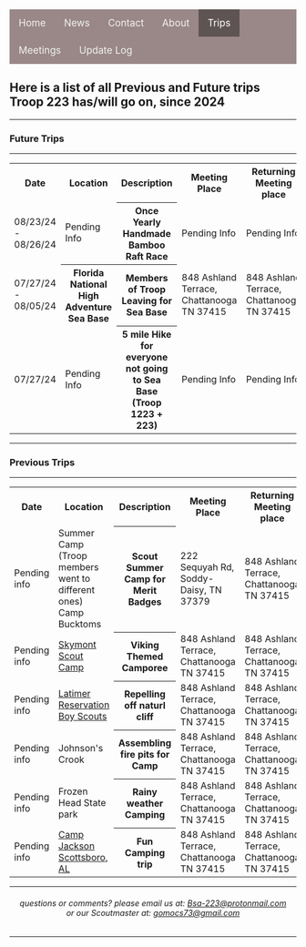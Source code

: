 <meta name="viewport" content="width=device-width, initial-scale=1.0">
  <div class="flexboxMain">
<div class="topnav">
  <a href="https://troop223.github.io/">Home</a>
  <a href="https://troop223.github.io/NewsHub">News</a>
  <a href="https://troop223.github.io/#CONTACT">Contact</a>
  <a href="https://troop223.github.io/ABOUT">About</a>
  <a class="active" href="https://troop223.github.io/prev+futureTrips">Trips</a>	
  <a href="https://troop223.github.io/MeetingPlansHub">Meetings</a>
  <a href="https://troop223.github.io/UpdateLog">Update Log</a>
</div>

<h2>Here is a list of all Previous and Future trips Troop 223 has/will go on, since 2024 </h2>

<hr>

<h3>Future Trips</h3>

<hr>
<table>

<tr>
  <th>Date</th>
  <th>Location</th>
  <th>Description</th>
  <th>Meeting Place</th>
  <th>Returning Meeting place</th>
  <th>Meeting time</th>
  <th>Returning time</th>
</tr>
<tr>
  <td>08/23/24 - 08/26/24</td>
  <td>Pending Info</td>
  <th>Once Yearly Handmade Bamboo Raft Race</th>
  <td>Pending Info</td>
  <td>Pending Info</td>
  <td>Pending Info</td>
  <td>Pending info</td>
</tr>
<tr>
  <td>07/27/24 - 08/05/24</td>
  <th>Florida National High Adventure Sea Base</th>
  <th>Members of Troop Leaving for Sea Base</th>
  <td>848  Ashland Terrace, Chattanooga TN 37415</td>
  <td>848  Ashland Terrace, Chattanooga TN 37415</td>
  <td>Pending info</td>
  <td>Pending Info</td>
</tr>
<tr>
  <td>07/27/24</td>
  <td>Pending Info</td>
  <th>5 mile Hike for everyone not going to Sea Base (Troop 1223 + 223)</th>
  <td>Pending Info</td>
  <td>Pending Info</td>
  <td>Pending Info</td>
  <td>Pending info</td>
</tr>
</table>
<hr>

<h3>Previous Trips</h3>

<hr>
<table>
  <tr>
  <th>Date</th>
  <th>Location</th>
  <th>Description</th>
  <th>Meeting Place</th>
  <th>Returning Meeting place</th>
  <th>Meeting time</th>
  <th>Returning time</th>
</tr>
<tr>
  <td>Pending info</td>
  <td>Summer Camp (Troop members went to different ones) Camp Bucktoms</td>
  <th>Scout Summer Camp for Merit Badges</th> 
  <td>222 Sequyah Rd, Soddy-Daisy, TN 37379</td>
  <td>848  Ashland Terrace, Chattanooga TN 37415</td>
  <td>Pending info</td>
  <td>~11:00 AM</td>
</tr>
<tr>
  <td>Pending info</td>
  <td><a href="https://troop223.github.io/CampTripSkymont">Skymont Scout Camp</a></td>
  <th>Viking Themed Camporee</th> 
  <td>848  Ashland Terrace, Chattanooga TN 37415</td>
  <td>848  Ashland Terrace, Chattanooga TN 37415</td>
  <td>Pending info</td>
  <td>~12:00 PM</td>
</tr>
<tr>
  <td>Pending info</td>
  <td><a href="https://troop223.github.io/CampTripLatimer">Latimer Reservation Boy Scouts</a></td>
  <th>Repelling off naturl cliff</th> 
  <td>848  Ashland Terrace, Chattanooga TN 37415</td>
  <td>848  Ashland Terrace, Chattanooga TN 37415</td>
  <td>Pending info</td>
  <td>~12:00 PM</td>
</tr>
<tr>
  <td>Pending info</td>
  <td>Johnson's Crook</td>
  <th>Assembling fire pits for Camp</th> 
  <td>848  Ashland Terrace, Chattanooga TN 37415</td>
  <td>848  Ashland Terrace, Chattanooga TN 37415</td>
  <td>Pending info</td>
  <td>~12:00 PM</td>
</tr>
<tr>
  <td>Pending info</td>
  <td>Frozen Head State park</td>
  <th>Rainy weather Camping</th> 
  <td>848  Ashland Terrace, Chattanooga TN 37415</td>
  <td>848  Ashland Terrace, Chattanooga TN 37415</td>
  <td>Pending info</td>
  <td>~12:00 PM</td>
</tr>
<tr>
  <td>Pending info</td>
  <td><a href="https://troop223.github.io/CampTripCampJackson">Camp Jackson Scottsboro, AL</a></td>
  <th>Fun Camping trip</th>  
  <td>848  Ashland Terrace, Chattanooga TN 37415</td>
  <td>848  Ashland Terrace, Chattanooga TN 37415</td>
  <td>Pending info</td>
  <td>~12:00 PM</td>
</tr>
</table>

</div>


<hr>

<div class="Contact">
<h6>
questions or comments? please email us at: <a href="mailto:Bsa-223@protonmail.com">Bsa-223@protonmail.com </a>   
<br> or our Scoutmaster at: 
<a href="mailto:gomocs73@gmail.com">gomocs73@gmail.com</a>
</h6>
</div>

<hr>

<style>

    </div>
  
body {

text-align: center;

  
}

.links {

text-align: left;
}

  .topnav {
  overflow: hidden;
  /*turns the background color on News, Contact, and about a color*/
  background-color: #998887;
  
}

.topnav a {
  float: left;
  color: #f2f2f2;
  text-align: center;
  padding: 14px 16px;
  text-decoration: none;
  font-size: 17px;
}
.topnav a:hover {
/* changes what color the background, text color when you hover over it*/
  background-color: darkgrey;
  color: white;
}

.topnav a.active {
/*changes the color of the 'Home' background, text color, respectivly*/
  background-color: #5e5453;
  color: white;
} 
  .flexbox-item{

    width: 100%;
    background-color: #2b2b2e;

  }

.flexbox-CONTACT {

  min-height: 500px;
  
}
.Contact {

text-align: center;
  
}

  
</style>
  
